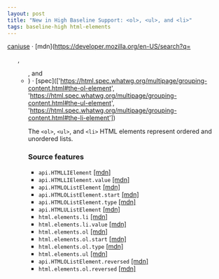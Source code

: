 ```yaml
---
layout: post
title: "New in High Baseline Support: <ol>, <ul>, and <li>"
tags: baseline-high html-elements
---
```


[caniuse](https://caniuse.com/?search=list-elements) · [mdn](https://developer.mozilla.org/en-US/search?q=<ol>, <ul>, and <li>) · [spec](['https://html.spec.whatwg.org/multipage/grouping-content.html#the-ol-element', 'https://html.spec.whatwg.org/multipage/grouping-content.html#the-ul-element', 'https://html.spec.whatwg.org/multipage/grouping-content.html#the-li-element'])

The `<ol>`, `<ul>`, and `<li>` HTML elements represent ordered and unordered lists.

### Source features

- ``api.HTMLLIElement`` [[mdn]](https://developer.mozilla.org/en-US/search?q=api.HTMLLIElement)
- ``api.HTMLLIElement.value`` [[mdn]](https://developer.mozilla.org/en-US/search?q=api.HTMLLIElement.value)
- ``api.HTMLOListElement`` [[mdn]](https://developer.mozilla.org/en-US/search?q=api.HTMLOListElement)
- ``api.HTMLOListElement.start`` [[mdn]](https://developer.mozilla.org/en-US/search?q=api.HTMLOListElement.start)
- ``api.HTMLOListElement.type`` [[mdn]](https://developer.mozilla.org/en-US/search?q=api.HTMLOListElement.type)
- ``api.HTMLUListElement`` [[mdn]](https://developer.mozilla.org/en-US/search?q=api.HTMLUListElement)
- ``html.elements.li`` [[mdn]](https://developer.mozilla.org/en-US/search?q=html.elements.li)
- ``html.elements.li.value`` [[mdn]](https://developer.mozilla.org/en-US/search?q=html.elements.li.value)
- ``html.elements.ol`` [[mdn]](https://developer.mozilla.org/en-US/search?q=html.elements.ol)
- ``html.elements.ol.start`` [[mdn]](https://developer.mozilla.org/en-US/search?q=html.elements.ol.start)
- ``html.elements.ol.type`` [[mdn]](https://developer.mozilla.org/en-US/search?q=html.elements.ol.type)
- ``html.elements.ul`` [[mdn]](https://developer.mozilla.org/en-US/search?q=html.elements.ul)
- ``api.HTMLOListElement.reversed`` [[mdn]](https://developer.mozilla.org/en-US/search?q=api.HTMLOListElement.reversed)
- ``html.elements.ol.reversed`` [[mdn]](https://developer.mozilla.org/en-US/search?q=html.elements.ol.reversed)
